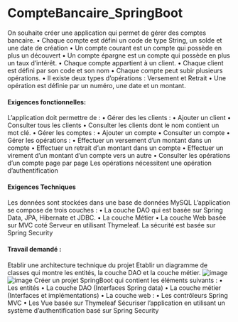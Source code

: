 # CompteBancaire_SpringBoot
On souhaite créer une application qui permet de gérer des comptes bancaire.
• Chaque compte est défini un code de type String, un solde et une date de
création
• Un compte courant est un compte qui possède en plus un découvert
• Un compte épargne est un compte qui possède en plus un taux d’intérêt.
• Chaque compte appartient à un client.
• Chaque client est défini par son code et son nom
• Chaque compte peut subir plusieurs opérations.
• Il existe deux types d’opérations : Versement et Retrait
• Une opération est définie par un numéro, une date et un montant.
#### Exigences fonctionnelles:
L’application doit permettre de :
• Gérer des les clients :
• Ajouter un client
• Consulter tous les clients
• Consulter les clients dont le nom contient un mot clé.
• Gérer les comptes :
• Ajouter un compte
• Consulter un compte
• Gérer les opérations :
• Effectuer un versement d’un montant dans un compte
• Effectuer un retrait d’un montant dans un compte
• Effectuer un virement d’un montant d’un compte vers un autre
• Consulter les opérations d’un compte page par page
Les opérations nécessitent une opération d’authentification
#### Exigences Techniques
Les données sont stockées dans une base de données MySQL
L’application se compose de trois couches :
• La couche DAO qui est basée sur Spring Data, JPA, Hibernate et JDBC.
• La couche Métier
• La couche Web basée sur MVC coté Serveur en utilisant Thymeleaf.
La sécurité est basée sur Spring Security
#### Travail demandé :
Etablir une architecture technique du projet
Etablir un diagramme de classes qui montre les entités, la couche DAO et la couche métier.
![image](https://github.com/user-attachments/assets/f5e8eb0c-02b9-4441-9909-11bc31767a59)
![image](https://github.com/user-attachments/assets/6dd1f273-25cb-425d-b499-58381eb706c0)
Créer un projet SpringBoot qui contient les éléments suivants :
• Les entités
• La couche DAO (Interfaces Spring data)
• La couche métier (Interfaces et implémentations)
• La couche web :
• Les contrôleurs Spring MVC
• Les Vue basée sur Thymeleaf
Sécuriser l’application en utilisant un système d’authentification basé sur Spring Security
